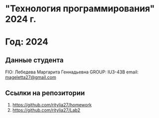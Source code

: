 # "Технология программирования" 2024 г.
# Год: 2024
## Данные студента

FIO: Лебедева Маргарита Геннадьевна
GROUP: IU3-43B
email: mageletta27@gmail.com

## Ссылки на репозитории
1. https://github.com/ritylia27/homework
2. https://github.com/ritylia27/Lab2